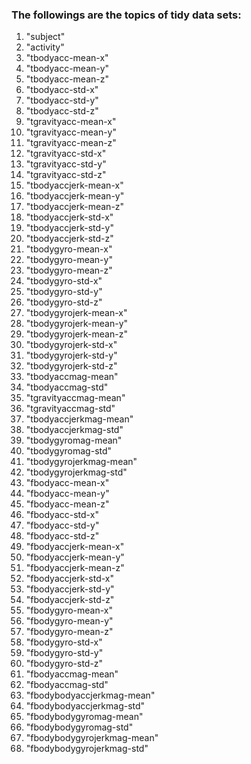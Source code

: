 ### The followings are the topics of tidy data sets:

1. "subject"
2. "activity"
3. "tbodyacc-mean-x" 
4. "tbodyacc-mean-y"
5. "tbodyacc-mean-z"
6. "tbodyacc-std-x" 
7. "tbodyacc-std-y" 
8. "tbodyacc-std-z" 
9. "tgravityacc-mean-x" 
10. "tgravityacc-mean-y" 
11. "tgravityacc-mean-z" 
12. "tgravityacc-std-x" 
13. "tgravityacc-std-y" 
14. "tgravityacc-std-z" 
15. "tbodyaccjerk-mean-x" 
16. "tbodyaccjerk-mean-y" 
17. "tbodyaccjerk-mean-z" 
18. "tbodyaccjerk-std-x" 
19. "tbodyaccjerk-std-y" 
20. "tbodyaccjerk-std-z" 
21. "tbodygyro-mean-x" 
22. "tbodygyro-mean-y" 
23. "tbodygyro-mean-z" 
24. "tbodygyro-std-x" 
25. "tbodygyro-std-y"
26. "tbodygyro-std-z"
27. "tbodygyrojerk-mean-x" 
28. "tbodygyrojerk-mean-y" 
29. "tbodygyrojerk-mean-z" 
30. "tbodygyrojerk-std-x" 
31. "tbodygyrojerk-std-y" 
32. "tbodygyrojerk-std-z" 
33. "tbodyaccmag-mean" 
34. "tbodyaccmag-std"
35. "tgravityaccmag-mean" 
36. "tgravityaccmag-std" 
37. "tbodyaccjerkmag-mean"
38. "tbodyaccjerkmag-std" 
39. "tbodygyromag-mean" 
40. "tbodygyromag-std" 
41. "tbodygyrojerkmag-mean"
42. "tbodygyrojerkmag-std" 
43. "fbodyacc-mean-x"
44. "fbodyacc-mean-y"
45. "fbodyacc-mean-z"
46. "fbodyacc-std-x" 
47. "fbodyacc-std-y" 
48. "fbodyacc-std-z" 
49. "fbodyaccjerk-mean-x" 
50. "fbodyaccjerk-mean-y" 
51. "fbodyaccjerk-mean-z"
52. "fbodyaccjerk-std-x"
53. "fbodyaccjerk-std-y" 
54. "fbodyaccjerk-std-z" 
55. "fbodygyro-mean-x" 
56. "fbodygyro-mean-y"
57. "fbodygyro-mean-z"
58. "fbodygyro-std-x"
59. "fbodygyro-std-y"
60. "fbodygyro-std-z"
61. "fbodyaccmag-mean" 
62. "fbodyaccmag-std"
63. "fbodybodyaccjerkmag-mean" 
64. "fbodybodyaccjerkmag-std"
65. "fbodybodygyromag-mean"
66. "fbodybodygyromag-std"
67. "fbodybodygyrojerkmag-mean"
68. "fbodybodygyrojerkmag-std"
